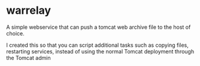 # warrelay
A simple webservice that can push a tomcat web archive file to the host of choice. 

I created this so that you can script additional tasks such as copying files, restarting services, instead of using the normal Tomcat deployment through the Tomcat admin
